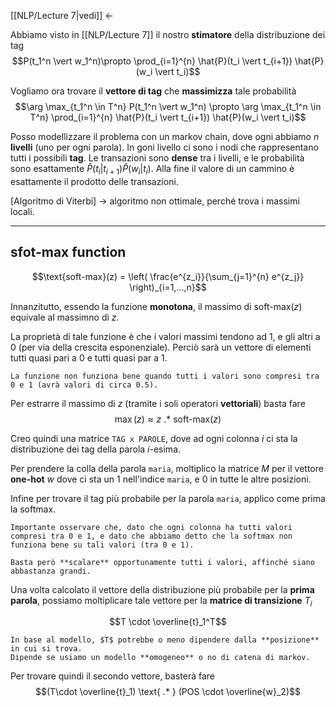 [[NLP/Lecture 7|vedi]] $\leftarrow$

Abbiamo visto in [[NLP/Lecture 7]] il nostro **stimatore** della distribuzione dei tag
$$P(t_1^n \vert w_1^n)\propto \prod_{i=1}^{n} \hat{P}(t_i \vert t_{i+1}) \hat{P}(w_i \vert t_i)$$

Vogliamo ora trovare il **vettore di tag** che **massimizza** tale probabilità
$$\arg \max_{t_1^n \in T^n} P(t_1^n \vert w_1^n) \propto \arg \max_{t_1^n \in T^n} \prod_{i=1}^{n} \hat{P}(t_i \vert t_{i+1}) \hat{P}(w_i \vert t_i)$$

Posso modellizzare il problema con un markov chain, dove ogni abbiamo $n$ **livelli** (uno per ogni parola).
In goni livello ci sono i nodi che rappresentano tutti i possibili **tag**.
Le transazioni sono **dense** tra i livelli, e le probabilità sono esattamente $\hat{P}(t_i \vert t_{i+1}) \hat{P}(w_i \vert t_i)$.
Alla fine il valore di un cammino è esattamente il prodotto delle transazioni.

[Algoritmo di Viterbi] -> algoritmo non ottimale, perché trova i massimi locali.


-----
## sfot-max function
$$\text{soft-max}(z) = \left( \frac{e^{z_i}}{\sum_{j=1}^{n} e^{z_j}} \right)_{i=1,...,n}$$

Innanzitutto, essendo la funzione **monotona**, il massimo di $\text{soft-max}(z)$ equivale al massimno di $z$.

La proprietà di tale funzione è che i valori massimi tendono ad 1, e gli altri a 0 (per via della crescita esponenziale).
Perciò sarà un vettore di elementi tutti quasi pari a 0 e tutti quasi par a 1.

```ad-attention
La funzione non funziona bene quando tutti i valori sono compresi tra 0 e 1 (avrà valori di circa 0.5).
```


Per estrarre il massimo di $z$ (tramite i soli operatori **vettoriali**) basta fare $$\max{(z)} \approx z \text{ .* } \text{soft-max}(z)$$

Creo quindi una matrice `TAG x PAROLE`, dove ad ogni colonna $i$ ci sta la distribuzione dei tag della parola $i$-esima.

Per prendere la colla della parola `maria`, moltiplico la matrice $M$ per il vettore **one-hot** $w$ dove ci sta un 1 nell'indice `maria`, e 0 in tutte le altre posizioni.

Infine per trovare il tag più probabile per la parola `maria`, applico come prima la softmax.

```ad-important
Importante osservare che, dato che ogni colonna ha tutti valori compresi tra 0 e 1, e dato che abbiamo detto che la softmax non funziona bene su tali valori (tra 0 e 1). 

Basta però **scalare** opportunamente tutti i valori, affinché siano abbastanza grandi.
```

Una volta calcolato il vettore della distribuzione più probabile per la **prima parola**, possiamo moltiplicare tale vettore per la **matrice di transizione** $T_i$

$$T \cdot \overline{t}_1^T$$

```ad-note
In base al modello, $T$ potrebbe o meno dipendere dalla **posizione** in cui si trova.
Dipende se usiamo un modello **omogeneo** o no di catena di markov.
```

Per trovare quindi il secondo vettore, basterà fare $$(T\cdot \overline{t}_1) \text{ .* } (POS \cdot \overline{w}_2)$$